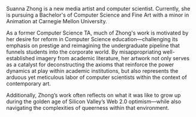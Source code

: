 Suanna Zhong is a new media artist and computer scientist. Currently, she is pursuing a Bachelor's of Computer Science and Fine Art with a minor in Animation at Carnegie Mellon University. 

As a former Computer Science TA, much of Zhong's work is motivated by her desire for reform in Computer Science education—challenging its emphasis on prestige and reimagining the undergraduate pipeline that funnels students into the corporate world. By misappropriating well-established imagery from academic literature, her artwork not only serves as a catalyst for deconstructing the axioms that reinforce the power dynamics at play within academic institutions, but also represents the arduous yet meticulous labor of computer scientists within the context of contemporary art. 

Additionally, Zhong’s work often reflects on what it was like to grow up during the golden age of Silicon Valley’s Web 2.0 optimism—while also navigating the complexities of queerness within that environment.
